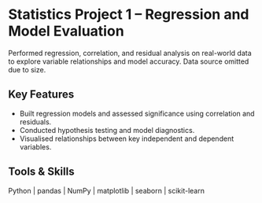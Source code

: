 # Statistics Project 1 – Regression and Model Evaluation  

Performed regression, correlation, and residual analysis on real-world data to explore variable relationships and model accuracy.
Data source omitted due to size.

## Key Features
- Built regression models and assessed significance using correlation and residuals.
- Conducted hypothesis testing and model diagnostics.
- Visualised relationships between key independent and dependent variables.

## Tools & Skills
Python | pandas | NumPy | matplotlib | seaborn | scikit-learn  

